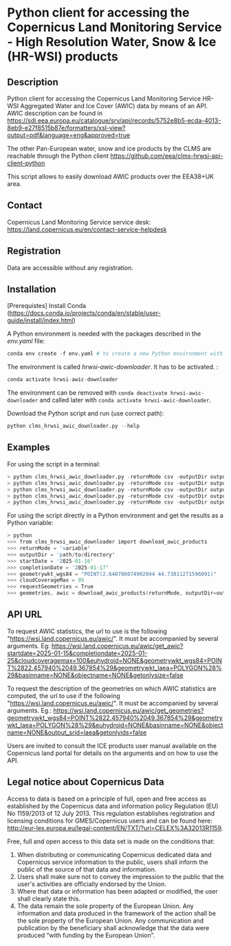 # Python client for accessing the Copernicus Land Monitoring Service - High Resolution Water, Snow & Ice (HR-WSI) products

## Description
Python client for accessing the Copernicus Land Monitoring Service HR-WSI Aggregated Water and Ice Cover (AWIC) data by means of an API. AWIC description can be found in https://sdi.eea.europa.eu/catalogue/srv/api/records/5752e8b5-ecda-4013-8eb9-e27f8515b87e/formatters/xsl-view?output=pdf&language=eng&approved=true

The other Pan-European water, snow and ice products by the CLMS are reachable through the Python client https://github.com/eea/clms-hrwsi-api-client-python 

This script allows to easily download AWIC products over the EEA38+UK area.

## Contact
Copernicus Land Monitoring Service service desk: https://land.copernicus.eu/en/contact-service-helpdesk

## Registration
Data are accessible without any registration.

## Installation
[Prerequistes] Install Conda (https://docs.conda.io/projects/conda/en/stable/user-guide/install/index.html)

A Python environment is needed with the packages described in the _env.yaml_ file:
```S
conda env create -f env.yaml # to create a new Python environment with Conda
```

The environment is called _hrwsi-awic-downloader_. It has to be activated. :
```S
conda activate hrwsi-awic-downloader
```
The environment can be removed with `conda deactivate hrwsi-awic-downloader` and called later with `conda activate hrwsi-awic-downloader`.


Download the Python script and run (use correct path):
```S
python clms_hrwsi_awic_downloader.py --help
```
  
## Examples 
For using the script in a terminal:
```S
> python clms_hrwsi_awic_downloader.py -returnMode csv -outputDir output_wgs84 -geometrywkt_wgs84 "POINT(22.457940 49.367854)" -startDate 2025-01-15 -completionDate 2025-01-25 -requestGeometries True
> python clms_hrwsi_awic_downloader.py -returnMode csv -outputDir output_laea -geometrywkt_laea "POINT(5221056.217256069 2993730.4013467054)" -startDate 2025-01-15 -completionDate 2025-01-25 -cloudCoverageMax 90 -requestGeometries False
> python clms_hrwsi_awic_downloader.py -returnMode csv -outputDir output_gpkg -geometry_file geometry.gpkg  -startDate 2025-01-15 -completionDate 2025-01-25 -requestGeometries True
> python clms_hrwsi_awic_downloader.py -returnMode csv -outputDir output_geojson -geometry_file geometry.geojson  -startDate 2025-01-15 -completionDate 2025-01-25 -requestGeometries False
> python clms_hrwsi_awic_downloader.py -returnMode csv -outputDir output_shp -geometry_file geometry.shp  -startDate 2025-01-15 -completionDate 2025-01-25 -cloudCoverageMax 90 -requestGeometries True
```
For using the script directly in a Python environment and get the results as a Python variable:
```S
> python
>>> from clms_hrwsi_awic_downloader import download_awic_products
>>> returnMode = 'variable'
>>> outputDir = 'path/to/directory'
>>> startDate = '2025-01-16'
>>> completionDate = '2025-01-17'
>>> geometrywkt_wgs84 = "POINT(2.640786074902044 44.73811271596091)"
>>> cloudCoverageMax = 95
>>> requestGeometries = True
>>> geometries, awic = download_awic_products(returnMode, outputDir=outputDir, startDate=startDate, completionDate=completionDate, geometrywkt_wgs84=geometrywkt_wgs84, geometrywkt_laea=None, cloudCoverageMax=cloudCoverageMax, requestGeometries=requestGeometries)
```

## API URL
To request AWIC statistics, the url to use is the following "https://wsi.land.copernicus.eu/awic/". It must be accompanied by several arguments. 
Eg: https://wsi.land.copernicus.eu/awic/get_awic?startdate=2025-01-15&completiondate=2025-01-25&cloudcoveragemax=100&euhydroid=NONE&geometrywkt_wgs84=POINT%2822.457940%2049.367854%29&geometrywkt_laea=POLYGON%28%29&basinname=NONE&objectname=NONE&getonlysize=false


To request the description of the geometries on which AWIC statistics are computed, the url to use if the following "https://wsi.land.copernicus.eu/awic/". It must be accompanied by several arguments. 
Eg.: https://wsi.land.copernicus.eu/awic/get_geometries?geometrywkt_wgs84=POINT%2822.457940%2049.367854%29&geometrywkt_laea=POLYGON%28%29&euhydroid=NONE&basinname=NONE&objectname=NONE&output_srid=laea&getonlyids=false


Users are invited to consult the ICE products user manual available on the Copernicus land portal for details on the arguments and on how to use the API.

## Legal notice about Copernicus Data
Access to data is based on a principle of full, open and free access as established by the Copernicus data and information policy Regulation (EU) No 1159/2013 of 12 July 2013. This regulation establishes registration and licensing conditions for GMES/Copernicus users and can be found here: http://eur-lex.europa.eu/legal-content/EN/TXT/?uri=CELEX%3A32013R1159.  

Free, full and open access to this data set is made on the conditions that:  
1. When distributing or communicating Copernicus dedicated data and Copernicus service information to the public, users shall inform the public of the source of that data and information.  
2. Users shall make sure not to convey the impression to the public that the user's activities are officially endorsed by the Union.  
3. Where that data or information has been adapted or modified, the user shall clearly state this.  
4. The data remain the sole property of the European Union. Any information and data produced in the framework of the action shall be the sole property of the European Union. Any communication and publication by the beneficiary shall acknowledge that the data were produced “with funding by the European Union”.

